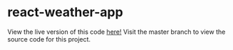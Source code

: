 # react-weather-app

View the live version of this code [here!](https://rai96.github.io/react-weather-app/)
Visit the master branch to view the source code for this project. 
